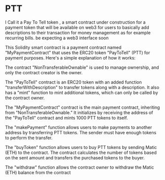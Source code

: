 # PTT
I Call it a Pay To Tell token , a smart contract under construction for a payment token that will be available on web3 for users to basically add descriptions to their transaction for money management as for example recurring bills. be expecting a web3 interface soon


This Solidity smart contract is a payment contract named "MyPaymentContract" that uses the ERC20 token "PayToTell" (PTT) for payment purposes. Here's a simple explanation of how it works:

The contract "NonTransferableOwnable" is used to manage ownership, and only the contract creator is the owner.

The "PayToTell" contract is an ERC20 token with an added function "transferWithDescription" to transfer tokens along with a description. It also has a "mint" function to mint additional tokens, which can only be called by the contract owner.

The "MyPaymentContract" contract is the main payment contract, inheriting from "NonTransferableOwnable." It initializes by receiving the address of the "PayToTell" contract and mints 1000 PTT tokens to itself.

The "makePayment" function allows users to make payments to another address by transferring PTT tokens. The sender must have enough tokens to perform the transfer.

The "buyToken" function allows users to buy PTT tokens by sending Matic (ETH) to the contract. The contract calculates the number of tokens based on the sent amount and transfers the purchased tokens to the buyer.

The "withdraw" function allows the contract owner to withdraw the Matic (ETH) balance from the contract
